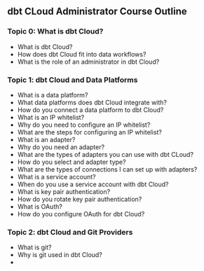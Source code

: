 ## dbt CLoud Administrator Course Outline
### Topic 0: What is dbt Cloud?
* What is dbt Cloud?
* How does dbt Cloud fit into data workflows?
* What is the role of an administrator in dbt Cloud?

### Topic 1: dbt Cloud and Data Platforms
* What is a data platform?
* What data platforms does dbt Cloud integrate with?
* How do you connect a data platform to dbt Cloud?
* What is an IP whitelist?
* Why do you need to configure an IP whitelist?
* What are the steps for configuring an IP whitelist?
* What is an adapter?
* Why do you need an adapter?
* What are the types of adapters you can use with dbt CLoud?
* How do you select and adapter type?
* What are the types of connections I can set up with adapters?
* What is a service account?
* When do you use a service account with dbt Cloud?
* What is key pair authentication?
* How do you rotate key pair authentication?
* What is OAuth?
* How do you configure OAuth for dbt Cloud?

### Topic 2: dbt Cloud and Git Providers
* What is git?
* Why is git used in dbt Cloud?
* 
